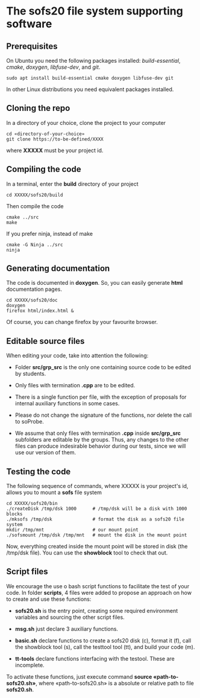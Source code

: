 # The **sofs20** file system supporting software

## Prerequisites

On Ubuntu you need the following packages installed: 
_build-essential_, _cmake_, _doxygen_, _libfuse-dev_, and _git_.

```
sudo apt install build-essential cmake doxygen libfuse-dev git
```

In other Linux distributions you need equivalent packages installed.

## Cloning the repo

In a directory of your choice, clone the project to your computer

```
cd «directory-of-your-choice»
git clone https://to-be-defined/XXXX
```

where **XXXXX** must be your project id.

## Compiling the code

In a terminal, enter the **build** directory of your project

```
cd XXXXX/sofs20/build
```

Then compile the code

```
cmake ../src
make
```

If you prefer ninja, instead of make

```
cmake -G Ninja ../src
ninja
```

## Generating documentation

The code is documented in **doxygen**. So, you can easily generate **html** documentation pages.

```
cd XXXXX/sofs20/doc
doxygen
firefox html/index.html &
```

Of course, you can change firefox by your favourite browser.

## Editable source files

When editing your code, take into attention the following:

- Folder **src/grp_src** is the only one containing source code to be edited by students.

- Only files with termination **.cpp** are to be edited.

- There is a single function per file, with the exception of proposals for internal auxiliary functions in some cases.

- Please do not change the signature of the functions, nor delete the call to soProbe.

- We assume that only files with termination **.cpp** inside **src/grp_src** subfolders are editable by the groups. Thus, any changes to the other files can produce indesirable behavior during our tests, since we will use our version of them.

## Testing the code

The following sequence of commands, where XXXXX is your project's id, allows you to mount a **sofs** file system

```
cd XXXXX/sofs20/bin
./createDisk /tmp/dsk 1000      # /tmp/dsk will be a disk with 1000 blocks
./mksofs /tmp/dsk               # format the disk as a sofs20 file system
mkdir /tmp/mnt                  # our mount point
./sofsmount /tmp/dsk /tmp/mnt   # mount the disk in the mount point
```
Now, everything created inside the mount point will be stored in disk (the /tmp/dsk file). You can use the **showblock** tool to check that out.

## Script files

We encourage the use o bash script functions to facilitate the test of your code.
In folder **scripts**, 4 files were added to propose an approach on how to create and use these functions:

- **sofs20.sh** is the entry point, creating some required environment variables and sourcing the other script files.

- **msg.sh** just declare 3 auxiliary functions.

- **basic.sh** declare functions to create a sofs20 disk (c), format it (f), call the showblock tool (s), call the testtool tool (tt), and build your code (m).

- **tt-tools** declare functions interfacing with the testool. These are incomplete.

To activate these functions, just execute command **source «path-to-sofs20.sh»**, where «path-to-sofs20.sh» is a absolute or relative path to file **sofs20.sh**.